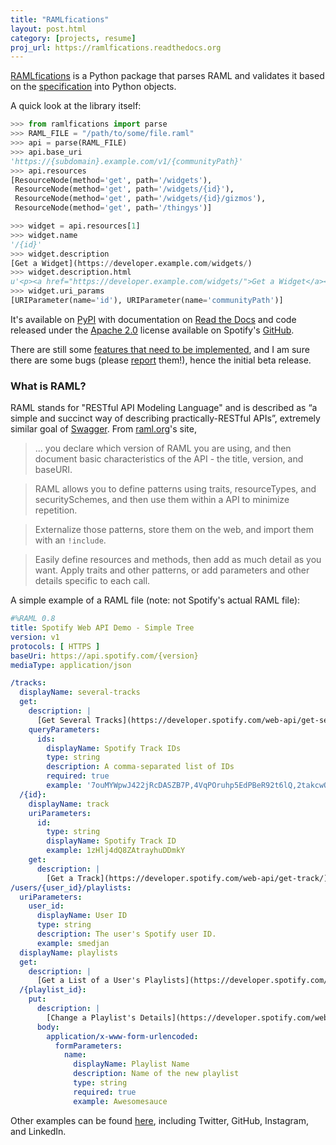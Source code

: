 ```yaml
---
title: "RAMLfications"
layout: post.html
category: [projects, resume]
proj_url: https://ramlfications.readthedocs.org
---
```


[RAMLfications][4] is a Python package that parses RAML and validates it based on the [specification][5] into Python objects.

A quick look at the library itself:

```python
>>> from ramlfications import parse
>>> RAML_FILE = "/path/to/some/file.raml"
>>> api = parse(RAML_FILE)
>>> api.base_uri
'https://{subdomain}.example.com/v1/{communityPath}'
>>> api.resources
[ResourceNode(method='get', path='/widgets'),
 ResourceNode(method='get', path='/widgets/{id}'),
 ResourceNode(method='get', path='/widgets/{id}/gizmos'),
 ResourceNode(method='get', path='/thingys')]
```

```python
>>> widget = api.resources[1]
>>> widget.name
'/{id}'
>>> widget.description
[Get a Widget](https://developer.example.com/widgets/)
>>> widget.description.html
u'<p><a href="https://developer.example.com/widgets/">Get a Widget</a></p>\n'
>>> widget.uri_params
[URIParameter(name='id'), URIParameter(name='communityPath')]
```

It's available on [PyPI][6] with documentation on [Read the Docs][4] and code released under the [Apache 2.0][7] license available on Spotify's [GitHub][8].

There are still some [features that need to be implemented][9], and I am sure there are some bugs (please [report][10] them!), hence the initial beta release.

### What is RAML?

RAML stands for "RESTful API Modeling Language" and is described as “a simple and succinct way of describing practically-RESTful APIs”, extremely similar goal of [Swagger][1].  From [raml.org][0]'s site,

> ... you declare which version of RAML you are using, and then document basic characteristics of the API - the title, version, and baseURI.

> RAML allows you to define patterns using traits, resourceTypes, and securitySchemes, and then use them within a API to minimize repetition.

> Externalize those patterns, store them on the web, and import them with an `!include`.

> Easily define resources and methods, then add as much detail as you want. Apply traits and other patterns, or add parameters and other details specific to each call.

A simple example of a RAML file (note: not Spotify's actual RAML file):

```yaml
#%RAML 0.8
title: Spotify Web API Demo - Simple Tree
version: v1
protocols: [ HTTPS ]
baseUri: https://api.spotify.com/{version}
mediaType: application/json

/tracks:
  displayName: several-tracks
  get:
    description: |
      [Get Several Tracks](https://developer.spotify.com/web-api/get-several-tracks/)
    queryParameters:
      ids:
        displayName: Spotify Track IDs
        type: string
        description: A comma-separated list of IDs
        required: true
        example: '7ouMYWpwJ422jRcDASZB7P,4VqPOruhp5EdPBeR92t6lQ,2takcwOaAZWiXQijPHIx7B'
  /{id}:
    displayName: track
    uriParameters:
      id:
        type: string
        displayName: Spotify Track ID
        example: 1zHlj4dQ8ZAtrayhuDDmkY
    get:
      description: |
        [Get a Track](https://developer.spotify.com/web-api/get-track/)
/users/{user_id}/playlists:
  uriParameters:
    user_id:
      displayName: User ID
      type: string
      description: The user's Spotify user ID.
      example: smedjan
  displayName: playlists
  get:
    description: |
      [Get a List of a User's Playlists](https://developer.spotify.com/web-api/get-list-users-playlists/)
  /{playlist_id}:
    put:
      description: |
        [Change a Playlist's Details](https://developer.spotify.com/web-api/change-playlist-details/)
      body:
        application/x-www-form-urlencoded:
          formParameters:
            name:
              displayName: Playlist Name
              description: Name of the new playlist
              type: string
              required: true
              example: Awesomesauce
```

Other examples can be found [here][11], including Twitter, GitHub, Instagram, and LinkedIn.


[0]: http://raml.org/
[1]: http://swagger.io/
[2]: https://developer.spotify.com/web-api/console
[3]: https://developer.spotify.com/web-api/
[4]: https://ramlfications.readthedocs.org
[5]: http://raml.org/spec.html
[6]: https://pypi.python.org/pypi/ramlfications
[7]: https://www.apache.org/licenses/LICENSE-2.0
[8]: https://github.com/spotify/ramlfications
[9]: https://github.com/spotify/ramlfications/issues?q=is%3Aopen+is%3Aissue+label%3Afeature
[10]: https://github.com/spotify/ramlfications/issues
[11]: https://github.com/mulesoft/api-console/tree/master/dist/examples
